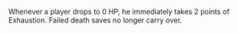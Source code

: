 Whenever a player drops to 0 HP, he immediately takes 2 points of Exhaustion. Failed death saves no longer carry over.